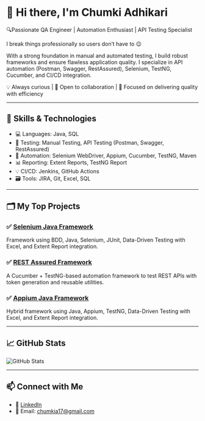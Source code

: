 

# 👋 Hi there, I'm Chumki Adhikari

🔍Passionate QA Engineer | Automation Enthusiast | API Testing Specialist

 I break things professionally so users don’t have to 😉

With a strong foundation in manual and automated testing, I build robust frameworks and ensure flawless application quality. I specialize in API automation (Postman, Swagger, RestAssured), Selenium, TestNG, Cucumber, and CI/CD integration.

💡 Always curious | 💬 Open to collaboration | 🎯 Focused on delivering quality with efficiency

---

## 🔧 Skills & Technologies

- 💻 Languages: Java, SQL  
- 🧪 Testing: Manual Testing, API Testing (Postman, Swagger, RestAssured)  
- 🤖 Automation: Selenium WebDriver, Appium, Cucumber, TestNG, Maven  
- 📊 Reporting: Extent Reports, TestNG Report  
- 💡 CI/CD: Jenkins, GitHub Actions  
- 🗃️ Tools: JIRA, Git, Excel, SQL  

---

## 🗂️ My Top Projects

### ✅ [Selenium Java Framework](https://github.com/AdhikariChumki/UI_Automation_Framework)  
Framework using BDD, Java, Selenium, JUnit, Data-Driven Testing with Excel, and Extent Report integration.

### ✅ [REST Assured Framework](https://github.com/AdhikariChumki/RestAssured_Framework)  
A Cucumber + TestNG-based automation framework to test REST APIs with token generation and reusable utilities.

### ✅ [Appium Java Framework](https://github.com/AdhikariChumki/Appium_Automation_Framework)  
Hybrid framework using Java, Appium, TestNG, Data-Driven Testing with Excel, and Extent Report integration.

---

## 📈 GitHub Stats

![GitHub Stats](https://github-readme-stats.vercel.app/api?username=AdhikariChumki&show_icons=true&theme=tokyonight)

---

## 📫 Connect with Me

- 🔗 [LinkedIn](https://www.linkedin.com/in/chumki-adhikari/)
- 📧 Email: chumkia17@gmail.com

